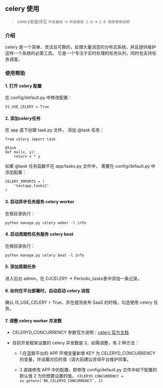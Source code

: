 ## celery 使用

> celery安装详见 `开发基础` -> `开发框架 2.0` -> `2.0 框架使用说明`

### 介绍

celery 是一个简单、灵活且可靠的，处理大量消息的分布式系统，并且提供维护这样一个系统的必需工具。
它是一个专注于实时处理的任务队列，同时也支持任务调度。

### 使用帮助

#### 1. 打开 celery 配置

在 config/default.py 中修改配置：

```
IS_USE_CELERY = True
```

#### 2. 添加celery任务

在 app 底下创建 task.py 文件， 添加 @task 任务：

```
from celery import task

@task
def mul(x, y):
    return x * y
```

如果 @task 任务函数不在 app/tasks.py 文件中， 需要在 config/default.py 中添加配置：

```
CELERY_IMPORTS = (
    'testapp.tasks2'  
)
```

#### 3. 启动异步任务服务 celery worker

在根目录执行：

```
python manage.py celery woker -l info
```

#### 4. 启动周期性任务服务 celery beat

在根目录执行：
```
python manage.py celery beat -l info
```

#### 5. 添加周期任务

进入后台 admin，在 DJCELERY -> Periodic_tasks表中添加一条记录。

#### 6. 如何在平台部署时，自动启动 celery 进程

确认 IS_USE_CELERY = True，并在提测发布 SaaS 的时候，勾选使用 celery 任务。

#### 7. 调整 celery worker 并发数

- CELERYD_CONCURRENCY 参数官方说明：[celery 官方文档](http://docs.celeryproject.org/en/v2.2.4/configuration.html#celeryd-prefetch-multiplier)

- 目前开发框架设置的 celery 并发数是 2，如需调整，有 2 种方法：

  - 1.在蓝鲸平台的 APP 环境变量新增 KEY 为 CELERYD_CONCURRENCY 的变量，并设置对应的值（调大前建议咨询平台维护同事。

  - 2.直接修改 APP 中的配置，即修改 config/default.py 文件中如下配置的默认值 2 为你想要设置的值。 `CELERYD_CONCURRENCY = os.getenv('BK_CELERYD_CONCURRENCY', 2)`
